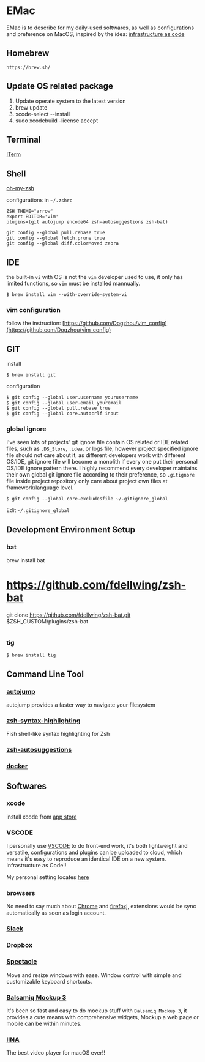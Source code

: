 # EMac
EMac is to describe for my daily-used softwares, as well as configurations and preference on MacOS, inspired by the idea: [infrastructure as code](https://en.wikipedia.org/wiki/Infrastructure_as_Code)

## Homebrew
```
https://brew.sh/
```

## Update OS related package
1. Update operate system to the latest version
2. brew update
3. xcode-select --install
4. sudo xcodebuild -license accept

## Terminal
[ITerm](https://www.iterm2.com/)

## Shell
[oh-my-zsh](https://github.com/robbyrussell/oh-my-zsh)

configurations in `~/.zshrc`
```
ZSH_THEME="arrow"
export EDITOR='vim'
plugins=(git autojump encode64 zsh-autosuggestions zsh-bat)

git config --global pull.rebase true
git config --global fetch.prune true
git config --global diff.colorMoved zebra
```

## IDE
the built-in `vi` with OS is not the `vim` developer used to use, it only has limited functions, so `vim` must be installed mannually.
```shell
$ brew install vim --with-override-system-vi
```
### vim configuration
follow the instruction: [https://github.com/Dogzhou/vim_config](https://github.com/Dogzhou/vim_config)

## GIT
install
```shell
$ brew install git
```
configuration
```shell
$ git config --global user.username yourusername
$ git config --global user.email youremail
$ git config --global pull.rebase true
$ git config --global core.autocrlf input
```
### global ignore
I've seen lots of projects' git ignore file contain OS related or IDE related files, such as `.DS_Store`, `.idea`, or logs file, however project specified ignore file should not care about it, as different developers work with different OS/IDE, git ignore file will become a monolith if every one put their personal OS/IDE ignore pattern there.
I highly recommend every developer maintains their own global git ignore file according to their preference, so `.gitignore` file inside project repository only care about project own files at framework/language level.

```
$ git config --global core.excludesfile ~/.gitignore_global
```

Edit `~/.gitignore_global`

## Development Environment Setup

### bat
brew install bat

# https://github.com/fdellwing/zsh-bat
git clone https://github.com/fdellwing/zsh-bat.git $ZSH_CUSTOM/plugins/zsh-bat
```

```

### tig
```
$ brew install tig
```

## Command Line Tool

### [autojump](https://github.com/wting/autojump)
autojump provides a faster way to navigate your filesystem

### [zsh-syntax-highlighting](https://github.com/zsh-users/zsh-syntax-highlighting/blob/master/INSTALL.md)
Fish shell-like syntax highlighting for Zsh

### [zsh-autosuggestions](https://github.com/zsh-users/zsh-autosuggestions)

### [docker](https://www.docker.com/)

## Softwares
### xcode
install xcode from [app store](https://developer.apple.com/xcode/)

### VSCODE
I personally use [VSCODE](https://code.visualstudio.com/) to do front-end work, it's both lightweight and versatile, configurations and plugins can be uploaded to cloud, which means it's easy to reproduce an identical IDE on a new system. Infrastructure as Code!!

My personal setting locates [here](https://gist.github.com/Dogzhou/70091ca501d339f4cb2c9ea1bcdb585b)

### browsers
No need to say much about [Chrome](https://www.google.com/chrome/) and [firefoxj](https://www.mozilla.org/en-US/firefox/new/), extensions would be sync automatically as soon as login account.

### [Slack](https://slack.com/)

### [Dropbox](https://www.dropbox.com)

### [Spectacle](https://www.spectacleapp.com/)
Move and resize windows with ease. Window control with simple and customizable keyboard shortcuts.

### [Balsamiq Mockup 3](https://balsamiq.com/download/)
It's been so fast and easy to do mockup stuff with `Balsamiq Mockup 3`, it provides a cute means with comprehensive widgets, Mockup a web page or mobile can be within minutes.

### [IINA](https://lhc70000.github.io/iina/)
The best video player for macOS ever!!
